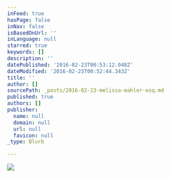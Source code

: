 ```yaml
---
inFeed: true
hasPage: false
inNav: false
isBasedOnUrl: ''
inLanguage: null
starred: true
keywords: []
description: ''
datePublished: '2016-02-23T00:53:12.048Z'
dateModified: '2016-02-23T00:52:44.343Z'
title: ''
author: []
sourcePath: _posts/2016-02-23-melissa-mahler-esq.md
published: true
authors: []
publisher:
  name: null
  domain: null
  url: null
  favicon: null
_type: Blurb

---
```

![](https://s3-us-west-2.amazonaws.com/the-grid-img/p/eae921c45462af2ccff5c33b3c9ec562a0332b05.jpg)